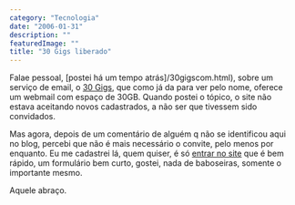 ```yaml
---
category: "Tecnologia"
date: "2006-01-31"
description: ""
featuredImage: ""
title: "30 Gigs liberado"
---
```


Falae pessoal, [postei há um tempo atrás]/30gigscom.html), sobre um serviço de email, o [30 Gigs](http://www.30gigs.com), que como já da para ver pelo nome, oferece um webmail com espaço de 30GB. Quando postei o tópico, o site não estava aceitando novos cadastrados, a não ser que tivessem sido convidados.

Mas agora, depois de um comentário de alguém q não se identificou aqui no blog, percebi que não é mais necessário o convite, pelo menos por enquanto. Eu me cadastrei lá, quem quiser, é só [entrar no site](http://www.30gigs.com/accept/140083/ebdde3b84534a3e30941de344441d08c) que é bem rápido, um formulário bem curto, gostei, nada de baboseiras, somente o importante mesmo.

Aquele abraço.
